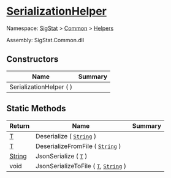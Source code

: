 # [SerializationHelper](./SerializationHelper.md)

Namespace: [SigStat]() > [Common]() > [Helpers]()

Assembly: SigStat.Common.dll


## Constructors

| Name | Summary | 
| --- | --- | 
| SerializationHelper (  ) |  | 


## Static Methods

| Return | Name | Summary | 
| --- | --- | --- | 
| [T](./SerializationHelper.md) | Deserialize ( [`String`](https://docs.microsoft.com/en-us/dotnet/api/System.String) ) |  | 
| [T](./SerializationHelper.md) | DeserializeFromFile ( [`String`](https://docs.microsoft.com/en-us/dotnet/api/System.String) ) |  | 
| [String](https://docs.microsoft.com/en-us/dotnet/api/System.String) | JsonSerialize ( [`T`](./SerializationHelper.md) ) |  | 
| void | JsonSerializeToFile ( [`T`](./SerializationHelper.md), [`String`](https://docs.microsoft.com/en-us/dotnet/api/System.String) ) |  | 


